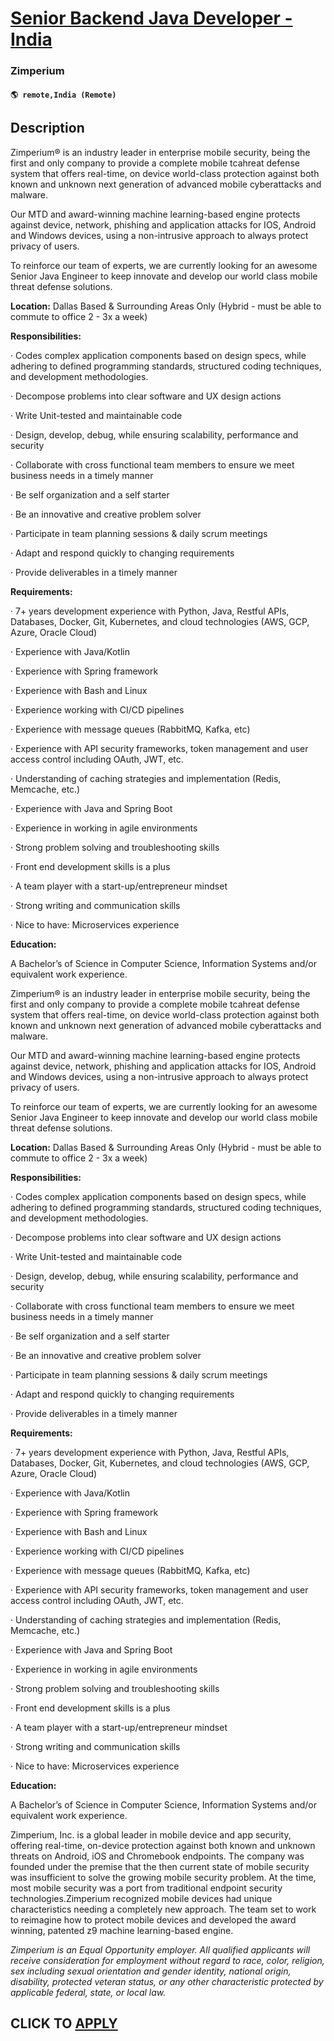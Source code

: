 # [Senior Backend Java Developer - India](https://www.remotewlb.com/apply/senior-backend-java-developer-india)  
### Zimperium  
#### `🌎 remote,India (Remote)`  

## Description

Zimperium® is an industry leader in enterprise mobile security, being the first and only company to provide a complete mobile tcahreat defense system that offers real-time, on device world-class protection against both known and unknown next generation of advanced mobile cyberattacks and malware.

Our MTD and award-winning machine learning-based engine protects against device, network, phishing and application attacks for IOS, Android and Windows devices, using a non-intrusive approach to always protect privacy of users.

To reinforce our team of experts, we are currently looking for an awesome Senior Java Engineer to keep innovate and develop our world class mobile threat defense solutions.

  

 **Location:** Dallas Based & Surrounding Areas Only (Hybrid - must be able to commute to office 2 - 3x a week)

**Responsibilities:**

· Codes complex application components based on design specs, while adhering to defined programming standards, structured coding techniques, and development methodologies.

· Decompose problems into clear software and UX design actions

· Write Unit-tested and maintainable code

· Design, develop, debug, while ensuring scalability, performance and security

· Collaborate with cross functional team members to ensure we meet business needs in a timely manner

· Be self organization and a self starter

· Be an innovative and creative problem solver

· Participate in team planning sessions & daily scrum meetings

· Adapt and respond quickly to changing requirements

· Provide deliverables in a timely manner

**Requirements:**

· 7+ years development experience with Python, Java, Restful APIs, Databases, Docker, Git, Kubernetes, and cloud technologies (AWS, GCP, Azure, Oracle Cloud)

· Experience with Java/Kotlin

· Experience with Spring framework

· Experience with Bash and Linux

· Experience working with CI/CD pipelines

· Experience with message queues (RabbitMQ, Kafka, etc)

· Experience with API security frameworks, token management and user access control including OAuth, JWT, etc.

· Understanding of caching strategies and implementation (Redis, Memcache, etc.)

· Experience with Java and Spring Boot

· Experience in working in agile environments

· Strong problem solving and troubleshooting skills

· Front end development skills is a plus

· A team player with a start-up/entrepreneur mindset

· Strong writing and communication skills

· Nice to have: Microservices experience

**Education:**

A Bachelor’s of Science in Computer Science, Information Systems and/or equivalent work experience.

  

Zimperium® is an industry leader in enterprise mobile security, being the first and only company to provide a complete mobile tcahreat defense system that offers real-time, on device world-class protection against both known and unknown next generation of advanced mobile cyberattacks and malware.

Our MTD and award-winning machine learning-based engine protects against device, network, phishing and application attacks for IOS, Android and Windows devices, using a non-intrusive approach to always protect privacy of users.

To reinforce our team of experts, we are currently looking for an awesome Senior Java Engineer to keep innovate and develop our world class mobile threat defense solutions.

  

 **Location:** Dallas Based & Surrounding Areas Only (Hybrid - must be able to commute to office 2 - 3x a week)

**Responsibilities:**

· Codes complex application components based on design specs, while adhering to defined programming standards, structured coding techniques, and development methodologies.

· Decompose problems into clear software and UX design actions

· Write Unit-tested and maintainable code

· Design, develop, debug, while ensuring scalability, performance and security

· Collaborate with cross functional team members to ensure we meet business needs in a timely manner

· Be self organization and a self starter

· Be an innovative and creative problem solver

· Participate in team planning sessions & daily scrum meetings

· Adapt and respond quickly to changing requirements

· Provide deliverables in a timely manner

**Requirements:**

· 7+ years development experience with Python, Java, Restful APIs, Databases, Docker, Git, Kubernetes, and cloud technologies (AWS, GCP, Azure, Oracle Cloud)

· Experience with Java/Kotlin

· Experience with Spring framework

· Experience with Bash and Linux

· Experience working with CI/CD pipelines

· Experience with message queues (RabbitMQ, Kafka, etc)

· Experience with API security frameworks, token management and user access control including OAuth, JWT, etc.

· Understanding of caching strategies and implementation (Redis, Memcache, etc.)

· Experience with Java and Spring Boot

· Experience in working in agile environments

· Strong problem solving and troubleshooting skills

· Front end development skills is a plus

· A team player with a start-up/entrepreneur mindset

· Strong writing and communication skills

· Nice to have: Microservices experience

**Education:**

A Bachelor’s of Science in Computer Science, Information Systems and/or equivalent work experience.

  

Zimperium, Inc. is a global leader in mobile device and app security, offering real-time, on-device protection against both known and unknown threats on Android, iOS and Chromebook endpoints. The company was founded under the premise that the then current state of mobile security was insufficient to solve the growing mobile security problem. At the time, most mobile security was a port from traditional endpoint security technologies.Zimperium recognized mobile devices had unique characteristics needing a completely new approach. The team set to work to reimagine how to protect mobile devices and developed the award winning, patented z9 machine learning-based engine.

  

_Zimperium is an Equal Opportunity employer. All qualified applicants will receive consideration for employment without regard to race, color, religion, sex including sexual orientation and gender identity, national origin, disability, protected veteran status, or any other characteristic protected by applicable federal, state, or local law._

  
## CLICK TO [APPLY](https://www.remotewlb.com/apply/senior-backend-java-developer-india)

